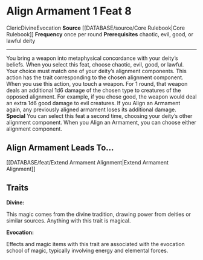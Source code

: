 ﻿---
actions: '[one-action]'
feat: Align Armament
frequency: once per round
id: '286'
leads_to: '[[DATABASE/feat/Extend Armament Alignment|Extend Armament Alignment]]'
level: '8'
name: Align Armament
prerequisite: chaotic, evil, good, or lawful deity
rarity: Common
school: Evocation
source: '[[DATABASE/source/Core Rulebook|Core Rulebook]]'
trait:
- '[[DATABASE/trait/Cleric|Cleric]]'
- '[[DATABASE/trait/Divine|Divine]]'
- '[[DATABASE/trait/Evocation|Evocation]]'
type: Feat

---
# Align Armament <span class="action-icon">1</span> <span class="item-type">Feat 8</span>

<span class="item-trait">Cleric</span><span class="item-trait">Divine</span><span class="item-trait">Evocation</span>
**Source** [[DATABASE/source/Core Rulebook|Core Rulebook]] 
**Frequency** once per round
**Prerequisites** chaotic, evil, good, or lawful deity

---
You bring a weapon into metaphysical concordance with your deity’s beliefs. When you select this feat, choose chaotic, evil, good, or lawful. Your choice must match one of your deity’s alignment components. This action has the trait corresponding to the chosen alignment component.
 When you use this action, you touch a weapon. For 1 round, that weapon deals an additional 1d6 damage of the chosen type to creatures of the opposed alignment. For example, if you chose good, the weapon would deal an extra 1d6 good damage to evil creatures. If you Align an Armament again, any previously aligned armament loses its additional damage.
**Special** You can select this feat a second time, choosing your deity’s other alignment component. When you Align an Armament, you can choose either alignment component.

## Align Armament Leads To...

[[DATABASE/feat/Extend Armament Alignment|Extend Armament Alignment]]

## Traits

**Divine:**

This magic comes from the divine tradition, drawing power from deities or similar sources. Anything with this trait is magical.

**Evocation:**

Effects and magic items with this trait are associated with the evocation school of magic, typically involving energy and elemental forces.
